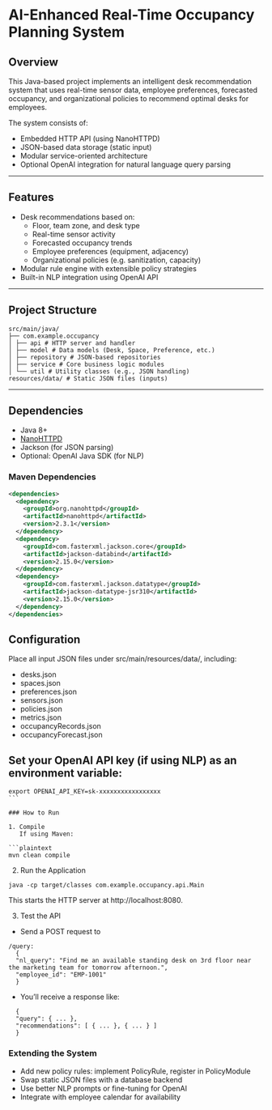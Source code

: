 # AI-Enhanced Real-Time Occupancy Planning System

## Overview

This Java-based project implements an intelligent desk recommendation system that uses real-time sensor data, employee preferences, forecasted occupancy, and organizational policies to recommend optimal desks for employees.

The system consists of:

- Embedded HTTP API (using NanoHTTPD)
- JSON-based data storage (static input)
- Modular service-oriented architecture
- Optional OpenAI integration for natural language query parsing

---

## Features

- Desk recommendations based on:
  - Floor, team zone, and desk type
  - Real-time sensor activity
  - Forecasted occupancy trends
  - Employee preferences (equipment, adjacency)
  - Organizational policies (e.g. sanitization, capacity)
- Modular rule engine with extensible policy strategies
- Built-in NLP integration using OpenAI API

---

## Project Structure

```plaintext
src/main/java/
├── com.example.occupancy
│ ├── api # HTTP server and handler
│ ├── model # Data models (Desk, Space, Preference, etc.)
│ ├── repository # JSON-based repositories
│ ├── service # Core business logic modules
│ └── util # Utility classes (e.g., JSON handling)
resources/data/ # Static JSON files (inputs)
```

---

## Dependencies

- Java 8+
- [NanoHTTPD](https://github.com/NanoHttpd/nanohttpd)
- Jackson (for JSON parsing)
- Optional: OpenAI Java SDK (for NLP)

### Maven Dependencies

```xml
<dependencies>
  <dependency>
    <groupId>org.nanohttpd</groupId>
    <artifactId>nanohttpd</artifactId>
    <version>2.3.1</version>
  </dependency>
  <dependency>
    <groupId>com.fasterxml.jackson.core</groupId>
    <artifactId>jackson-databind</artifactId>
    <version>2.15.0</version>
  </dependency>
  <dependency>
    <groupId>com.fasterxml.jackson.datatype</groupId>
    <artifactId>jackson-datatype-jsr310</artifactId>
    <version>2.15.0</version>
  </dependency>
</dependencies>
```

## Configuration

Place all input JSON files under src/main/resources/data/, including:

- desks.json
- spaces.json
- preferences.json
- sensors.json
- policies.json
- metrics.json
- occupancyRecords.json
- occupancyForecast.json

## Set your OpenAI API key (if using NLP) as an environment variable:

````plaintext
export OPENAI_API_KEY=sk-xxxxxxxxxxxxxxxxx
```

### How to Run

1. Compile
   If using Maven:

```plaintext
mvn clean compile
````

2. Run the Application

```plaintext
java -cp target/classes com.example.occupancy.api.Main
```

This starts the HTTP server at http://localhost:8080.

3. Test the API

- Send a POST request to

```plaintext
/query:
  {
  "nl_query": "Find me an available standing desk on 3rd floor near the marketing team for tomorrow afternoon.",
  "employee_id": "EMP-1001"
  }
```

- You’ll receive a response like:

```plaintext
  {
  "query": { ... },
  "recommendations": [ { ... }, { ... } ]
  }
```

### Extending the System

- Add new policy rules: implement PolicyRule, register in PolicyModule
- Swap static JSON files with a database backend
- Use better NLP prompts or fine-tuning for OpenAI
- Integrate with employee calendar for availability
